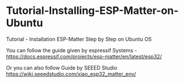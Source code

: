 # Tutorial-Installing-ESP-Matter-on-Ubuntu
Tutorial - Installation ESP-Matter Step by Step on Ubuntu OS

You can follow the guide given by espressif Systems - 
https://docs.espressif.com/projects/esp-matter/en/latest/esp32/

Or you can also follow Guide by SEEED Studio
https://wiki.seeedstudio.com/xiao_esp32_matter_env/
